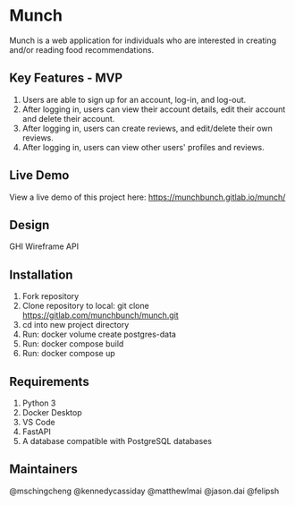 # Munch

Munch is a web application for individuals who are interested in creating and/or reading food recommendations.

## Key Features - MVP

1. Users are able to sign up for an account, log-in, and log-out.
2. After logging in, users can view their account details, edit their account and delete their account.
3. After logging in, users can create reviews, and edit/delete their own reviews.
4. After logging in, users can view other users' profiles and reviews.

## Live Demo

View a live demo of this project here: https://munchbunch.gitlab.io/munch/

## Design

GHI
Wireframe
API

## Installation

1. Fork repository
2. Clone repository to local: git clone https://gitlab.com/munchbunch/munch.git
3. cd into new project directory
4. Run: docker volume create postgres-data
5. Run: docker compose build
6. Run: docker compose up

## Requirements

1. Python 3
2. Docker Desktop
3. VS Code
4. FastAPI
5. A database compatible with PostgreSQL databases

## Maintainers

@mschingcheng
@kennedycassiday
@matthewlmai
@jason.dai
@felipsh
